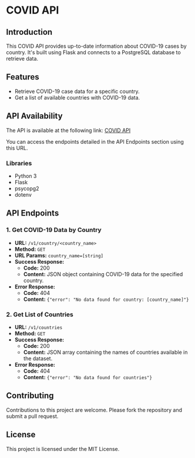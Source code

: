 # COVID API

## Introduction

This COVID API provides up-to-date information about COVID-19 cases by country. It's built using Flask and connects to a PostgreSQL database to retrieve data.

## Features

- Retrieve COVID-19 case data for a specific country.
- Get a list of available countries with COVID-19 data.

## API Availability

The API is available at the following link: [COVID API](https://covidapi-zm9v.onrender.com/v1/countries)

You can access the endpoints detailed in the API Endpoints section using this URL.


### Libraries

- Python 3
- Flask
- psycopg2
- dotenv

## API Endpoints

### 1. Get COVID-19 Data by Country

- **URL:** `/v1/country/<country_name>`
- **Method:** `GET`
- **URL Params:** `country_name=[string]`
- **Success Response:**
  - **Code:** 200
  - **Content:** JSON object containing COVID-19 data for the specified country.
- **Error Response:**
  - **Code:** 404
  - **Content:** `{"error": "No data found for country: [country_name]"}`

### 2. Get List of Countries

- **URL:** `/v1/countries`
- **Method:** `GET`
- **Success Response:**
  - **Code:** 200
  - **Content:** JSON array containing the names of countries available in the dataset.
- **Error Response:**
  - **Code:** 404
  - **Content:** `{"error": "No data found for countries"}`

## Contributing

Contributions to this project are welcome. Please fork the repository and submit a pull request.

## License

This project is licensed under the MIT License.

